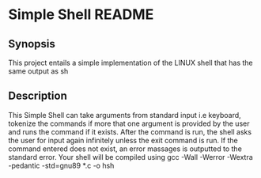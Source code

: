 # Simple Shell README

## Synopsis

This project entails a simple implementation of the LINUX shell that has the same output as sh

## Description

This Simple Shell can take arguments from standard input i.e keyboard, tokenize the commands if more that one argument is provided by the user and runs the command if it exists. After the command is run, the shell asks the user for input again infinitely unless the exit command is run. If the command entered does not exist, an error massages is outputted to the standard error. 
Your shell will be compiled using gcc -Wall -Werror -Wextra -pedantic -std=gnu89 *.c -o hsh

